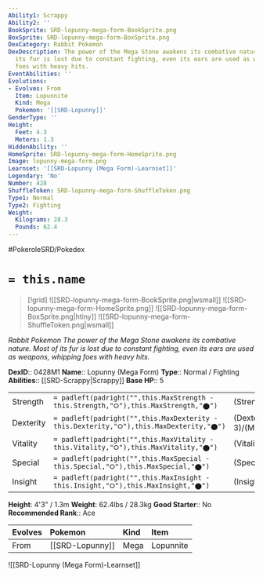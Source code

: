 ```yaml
---
Ability1: Scrappy
Ability2: ''
BookSprite: SRD-lopunny-mega-form-BookSprite.png
BoxSprite: SRD-lopunny-mega-form-BoxSprite.png
DexCategory: Rabbit Pokemon
DexDescription: The power of the Mega Stone awakens its combative nature. Most of
  its fur is lost due to constant fighting, even its ears are used as weapons, whipping
  foes with heavy hits.
EventAbilities: ''
Evolutions:
- Evolves: From
  Item: Lopunnite
  Kind: Mega
  Pokemon: '[[SRD-Lopunny]]'
GenderType: ''
Height:
  Feet: 4.3
  Meters: 1.3
HiddenAbility: ''
HomeSprite: SRD-lopunny-mega-form-HomeSprite.png
Image: lopunny-mega-form.png
Learnset: '[[SRD-Lopunny (Mega Form)-Learnset]]'
Legendary: 'No'
Number: 428
ShuffleToken: SRD-lopunny-mega-form-ShuffleToken.png
Type1: Normal
Type2: Fighting
Weight:
  Kilograms: 28.3
  Pounds: 62.4
---
```


#PokeroleSRD/Pokedex

# `= this.name`

> [!grid]
> ![[SRD-lopunny-mega-form-BookSprite.png|wsmall]]
> ![[SRD-lopunny-mega-form-HomeSprite.png]]
> ![[SRD-lopunny-mega-form-BoxSprite.png|htiny]]
> ![[SRD-lopunny-mega-form-ShuffleToken.png|wsmall]]


*Rabbit Pokemon*
*The power of the Mega Stone awakens its combative nature. Most of its fur is lost due to constant fighting, even its ears are used as weapons, whipping foes with heavy hits.*

**DexID**:: 0428M1
**Name**:: Lopunny (Mega Form)
**Type**:: Normal / Fighting
**Abilities**:: [[SRD-Scrappy|Scrappy]]
**Base HP**:: 5

|           |                                                                                        |                                          |
| --------- | -------------------------------------------------------------------------------------- | ---------------------------------------- |
| Strength  | `= padleft(padright("",this.MaxStrength - this.Strength,"⭘"),this.MaxStrength,"⬤")`    | (Strength::3)/(MaxStrength::7)   |
| Dexterity | `= padleft(padright("",this.MaxDexterity - this.Dexterity,"⭘"),this.MaxDexterity,"⬤")` | (Dexterity:: 3)/(MaxDexterity::7) |
| Vitality  | `= padleft(padright("",this.MaxVitality - this.Vitality,"⭘"),this.MaxVitality,"⬤")`    | (Vitality::3)/(MaxVitality::6)   |
| Special   | `= padleft(padright("",this.MaxSpecial - this.Special,"⭘"),this.MaxSpecial,"⬤")`       | (Special::2)/(MaxSpecial::4)     |
| Insight   | `= padleft(padright("",this.MaxInsight - this.Insight,"⭘"),this.MaxInsight,"⬤")`       | (Insight::3)/(MaxInsight::6)     |

**Height**: 4'3" / 1.3m
**Weight**: 62.4lbs / 28.3kg
**Good Starter**:: No
**Recommended Rank**:: Ace

| Evolves   | Pokemon         | Kind   | Item      |
|:----------|:----------------|:-------|:----------|
| From      | [[SRD-Lopunny]] | Mega   | Lopunnite |

![[SRD-Lopunny (Mega Form)-Learnset]]